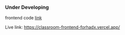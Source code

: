 ### Under Developing

frontend code [link](https://github.com/Forhadx/Classroom-frontend)

Live link: https://classroom-frontend-forhadx.vercel.app/
